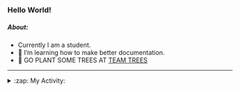 ### Hello World!

##### About:
- Currently I am a student.
- 🌱 I’m learning how to make better documentation.
- 🌱 GO PLANT SOME TREES AT [TEAM TREES](https://teamtrees.org/)

---
<details>
  <summary>:zap: My Activity:</summary>
  
<!--START_SECTION:waka-->
![Code Time](http://img.shields.io/badge/Code%20Time-1%2C075%20hrs%2039%20mins-blue)

**I'm a Night 🦉** 

```text
🌞 Morning                1651 commits        ███░░░░░░░░░░░░░░░░░░░░░░   10.12 % 
🌆 Daytime                5173 commits        ████████░░░░░░░░░░░░░░░░░   31.70 % 
🌃 Evening                4836 commits        ███████░░░░░░░░░░░░░░░░░░   29.63 % 
🌙 Night                  4659 commits        ███████░░░░░░░░░░░░░░░░░░   28.55 % 
```
📅 **I'm Most Productive on Wednesday** 

```text
Monday                   2379 commits        ████░░░░░░░░░░░░░░░░░░░░░   14.58 % 
Tuesday                  2026 commits        ███░░░░░░░░░░░░░░░░░░░░░░   12.41 % 
Wednesday                3735 commits        ██████░░░░░░░░░░░░░░░░░░░   22.89 % 
Thursday                 2338 commits        ████░░░░░░░░░░░░░░░░░░░░░   14.33 % 
Friday                   1613 commits        ██░░░░░░░░░░░░░░░░░░░░░░░   09.88 % 
Saturday                 1478 commits        ██░░░░░░░░░░░░░░░░░░░░░░░   09.06 % 
Sunday                   2750 commits        ████░░░░░░░░░░░░░░░░░░░░░   16.85 % 
```


📊 **This Week I Spent My Time On** 

```text
🔥 Editors: 
VS Code                  6 hrs 51 mins       █████████████████████████   100.00 % 

🐱‍💻 Projects: 
CSF22                    3 hrs 55 mins       ██████████████░░░░░░░░░░░   57.36 % 
praise                   2 hrs 55 mins       ███████████░░░░░░░░░░░░░░   42.64 % 
```


 Last Updated on 25/03/2023 02:21:50 UTC
<!--END_SECTION:waka-->
</details>
